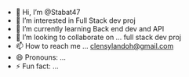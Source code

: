 - 👋 Hi, I’m @Stabat47
- 👀 I’m interested in Full Stack dev proj
- 🌱 I’m currently learning Back end dev and API
- 💞️ I’m looking to collaborate on ... full stack dev proj
- 📫 How to reach me ... clensylandoh@gmail.com
- 😄 Pronouns: ...
- ⚡ Fun fact: ...

<!---
Stabat47/Stabat47 is a ✨ special ✨ repository because its `README.md` (this file) appears on your GitHub profile.
You can click the Preview link to take a look at your changes.
--->
